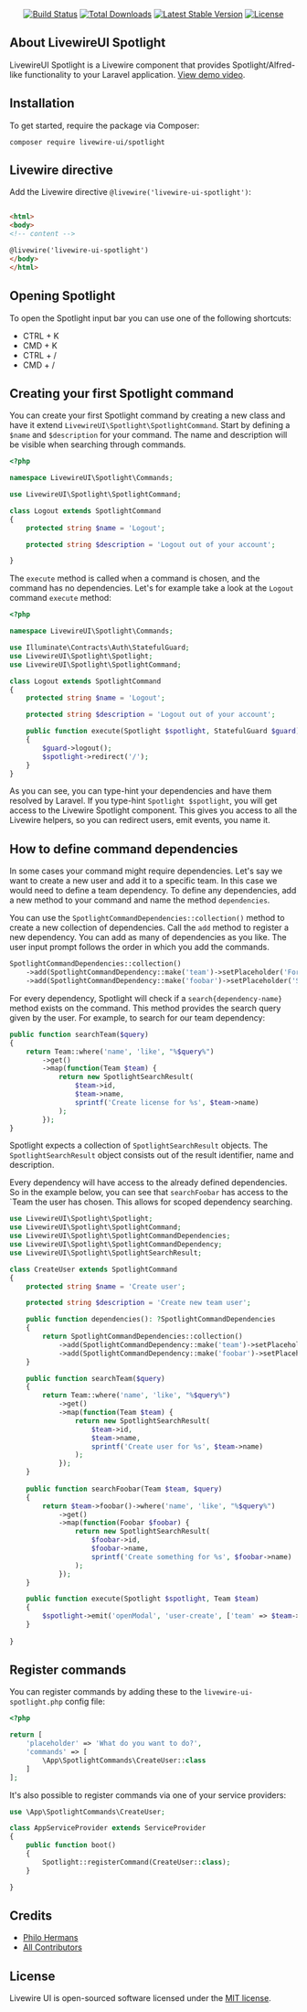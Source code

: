 <p align="center">
<a href="https://github.com/livewire-ui/spotlight/actions"><img src="https://github.com/livewire-ui/spotlight/workflows/PHPUnit/badge.svg" alt="Build Status"></a>
<a href="https://packagist.org/packages/livewire-ui/spotlight"><img src="https://img.shields.io/packagist/dt/livewire-ui/spotlight" alt="Total Downloads"></a>
<a href="https://packagist.org/packages/livewire-ui/spotlight"><img src="https://img.shields.io/packagist/v/livewire-ui/spotlight" alt="Latest Stable Version"></a>
<a href="https://packagist.org/packages/livewire-ui/spotlight"><img src="https://img.shields.io/packagist/l/livewire-ui/spotlight" alt="License"></a>
</p>

## About LivewireUI Spotlight

LivewireUI Spotlight is a Livewire component that provides Spotlight/Alfred-like functionality to your Laravel
application. <a href="https://twitter.com/Philo01/status/1380135839263559680?s=20">View demo video</a>.

## Installation

To get started, require the package via Composer:

```
composer require livewire-ui/spotlight
```

## Livewire directive

Add the Livewire directive `@livewire('livewire-ui-spotlight')`:

```html

<html>
<body>
<!-- content -->

@livewire('livewire-ui-spotlight')
</body>
</html>
```

## Opening Spotlight

To open the Spotlight input bar you can use one of the following shortcuts:

- CTRL + K
- CMD + K
- CTRL + /
- CMD + /

## Creating your first Spotlight command

You can create your first Spotlight command by creating a new class and have it
extend `LivewireUI\Spotlight\SpotlightCommand`. Start by defining a `$name` and `$description` for your command. The
name and description will be visible when searching through commands.

```php
<?php

namespace LivewireUI\Spotlight\Commands;

use LivewireUI\Spotlight\SpotlightCommand;

class Logout extends SpotlightCommand
{
    protected string $name = 'Logout';

    protected string $description = 'Logout out of your account';

}
```

The `execute` method is called when a command is chosen, and the command has no dependencies. Let's for example take a
look at the `Logout` command `execute` method:

```php
<?php

namespace LivewireUI\Spotlight\Commands;

use Illuminate\Contracts\Auth\StatefulGuard;
use LivewireUI\Spotlight\Spotlight;
use LivewireUI\Spotlight\SpotlightCommand;

class Logout extends SpotlightCommand
{
    protected string $name = 'Logout';

    protected string $description = 'Logout out of your account';

    public function execute(Spotlight $spotlight, StatefulGuard $guard): void
    {
        $guard->logout();
        $spotlight->redirect('/');
    }
}
```

As you can see, you can type-hint your dependencies and have them resolved by Laravel. If you
type-hint `Spotlight $spotlight`, you will get access to the Livewire Spotlight component. This gives you access to all
the Livewire helpers, so you can redirect users, emit events, you name it.

## How to define command dependencies

In some cases your command might require dependencies. Let's say we want to create a new user and add it to a specific
team. In this case we would need to define a team dependency. To define any dependencies, add a new method to your
command and name the method `dependencies`.

You can use the `SpotlightCommandDependencies::collection()` method to create a new collection of dependencies. Call
the `add` method to register a new dependency. You can add as many of dependencies as you like. The user input prompt
follows the order in which you add the commands.

```php
SpotlightCommandDependencies::collection()
    ->add(SpotlightCommandDependency::make('team')->setPlaceholder('For which team do you want to create a user?'))
    ->add(SpotlightCommandDependency::make('foobar')->setPlaceholder('Some other dependency here?'));
```

For every dependency, Spotlight will check if a `search{dependency-name}` method exists on the command. This method
provides the search query given by the user. For example, to search for our team dependency:

```php
public function searchTeam($query)
{
    return Team::where('name', 'like', "%$query%")
        ->get()
        ->map(function(Team $team) {
            return new SpotlightSearchResult(
                $team->id,
                $team->name,
                sprintf('Create license for %s', $team->name)
            );
        });
}
```

Spotlight expects a collection of `SpotlightSearchResult` objects. The `SpotlightSearchResult` object consists out of
the result identifier, name and description.

Every dependency will have access to the already defined dependencies. So in the example below, you can see
that `searchFoobar` has access to the `Team the user has chosen. This allows for scoped dependency searching.

```php
use LivewireUI\Spotlight\Spotlight;
use LivewireUI\Spotlight\SpotlightCommand;
use LivewireUI\Spotlight\SpotlightCommandDependencies;
use LivewireUI\Spotlight\SpotlightCommandDependency;
use LivewireUI\Spotlight\SpotlightSearchResult;

class CreateUser extends SpotlightCommand
{
    protected string $name = 'Create user';

    protected string $description = 'Create new team user';

    public function dependencies(): ?SpotlightCommandDependencies
    {
        return SpotlightCommandDependencies::collection()
            ->add(SpotlightCommandDependency::make('team')->setPlaceholder('For which team do you want to create a user?'))
            ->add(SpotlightCommandDependency::make('foobar')->setPlaceholder('Some other dependency here?'));
    }

    public function searchTeam($query)
    {
        return Team::where('name', 'like', "%$query%")
            ->get()
            ->map(function(Team $team) {
                return new SpotlightSearchResult(
                    $team->id,
                    $team->name,
                    sprintf('Create user for %s', $team->name)
                );
            });
    }
    
    public function searchFoobar(Team $team, $query)
    {
        return $team->foobar()->where('name', 'like', "%$query%")
            ->get()
            ->map(function(Foobar $foobar) {
                return new SpotlightSearchResult(
                    $foobar->id,
                    $foobar->name,
                    sprintf('Create something for %s', $foobar->name)
                );
            });
    }

    public function execute(Spotlight $spotlight, Team $team)
    {
        $spotlight->emit('openModal', 'user-create', ['team' => $team->id]);
    }
        
}
```

## Register commands

You can register commands by adding these to the `livewire-ui-spotlight.php` config file:

```php
<?php

return [
    'placeholder' => 'What do you want to do?',
    'commands' => [
        \App\SpotlightCommands\CreateUser::class
    ]
];
```

It's also possible to register commands via one of your service providers:

```php
use \App\SpotlightCommands\CreateUser;

class AppServiceProvider extends ServiceProvider
{
    public function boot()
    {
        Spotlight::registerCommand(CreateUser::class);
    }

}
```

## Credits

- [Philo Hermans](https://github.com/philoNL)
- [All Contributors](../../contributors)

## License

Livewire UI is open-sourced software licensed under the [MIT license](LICENSE.md).
